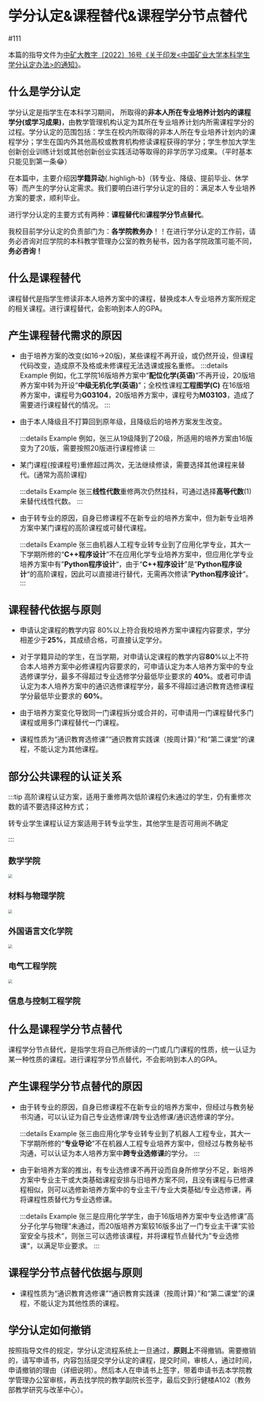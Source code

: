 
# 学分认定&课程替代&课程学分节点替代

#111

本篇的指导文件为[中矿大教字〔2022〕16号《关于印发<中国矿业大学本科学生学分认定办法>的通知》](https://cumtlive.lanzout.com/i0x3P10pgw7c)。

## 什么是学分认定

学分认定是指学生在本科学习期间， 所取得的**非本人所在专业培养计划内的课程学分(或学习成果)**，由教学管理机构认定为其所在专业培养计划内所需课程学分的过程。学分认定的范围包括：学生在校内所取得的非本人所在专业培养计划内的课程学分；学生在国内外其他高校或教育机构修读课程获得的学分；学生参加大学生创新创业训练计划或其他创新创业实践活动等取得的非学历学习成果。（平时基本只能见到第一条😂）

在本篇中，主要介绍因**学籍异动**{.highligh-b}（转专业、降级、提前毕业、休学等）而产生的学分认定需求。我们要明白进行学分认定的目的：满足本人专业培养方案的要求，顺利毕业。

进行学分认定的主要方式有两种：**课程替代**和**课程学分节点替代**。

我校目前学分认定的负责部门为：**各学院教务办**！！在进行学分认定的工作前，请务必咨询对应学院的本科教学管理办公室的教务秘书，因为各学院政策可能不同，**务必咨询！**

## 什么是课程替代

课程替代是指学生修读非本人培养方案中的课程，替换成本人专业培养方案所规定的相关课程。进行课程替代，会影响到本人的GPA。

## 产生课程替代需求的原因

- 由于培养方案的改变(如16->20版)，某些课程不再开设，或仍然开设，但课程代码改变，造成原不及格或未修课程无法选课或报名重修。
  :::details Example
  例如，化工学院16版培养方案中“**配位化学(英语)**”不再开设，20版培养方案中转为开设“**中级无机化学(英语)**”；全校性课程**工程图学(C)** 在16版培养方案中，课程号为**G03104**，20版培养方案中，课程号为**M03103**，造成了需要进行课程替代的情况。
  :::

- 由于本人降级且不打算回到原年级，且降级后的培养方案发生改变。

  :::details Example
  例如，张三从19级降到了20级，所适用的培养方案由16版变为了20版，需要按照20版进行课程修读
  :::

- 某门课程(按课程号)重修超过两次，无法继续修读，需要选择其他课程来替代。(通常为高阶课程)

  :::details Example
  张三**线性代数**重修两次仍然挂科，可通过选择**高等代数**(1)来替代线性代数。
  :::

- 由于转专业的原因，自身已修课程不在新专业的培养方案中，但为新专业培养方案中某门课程的高阶课程或可替代课程。

  :::details Example
  张三由机器人工程专业转专业到了应用化学专业，其大一下学期所修的“**C++程序设计**”不在应用化学专业培养方案中，但应用化学专业培养方案中有”**Python程序设计**“，由于“**C++程序设计**”是”**Python程序设计**“的高阶课程，因此可以直接进行替代，无需再次修读”**Python程序设计**“。
  :::

## 课程替代依据与原则

- 申请认定课程的教学内容 80%以上符合我校培养方案中课程内容要求，学分相差少于**25%**，其成绩合格，可直接认定学分。
- 对于学籍异动的学生，在当学期，对申请认定课程的教学内容**80**%以上不符合本人培养方案中必修课程内容要求的，可申请认定为本人培养方案中的专业选修课学分，最多不得超过专业选修学分最低毕业要求的 **40%**。或者可申请认定为本人培养方案中的通识选修课程学分，最多不得超过通识教育选修课程学分最低毕业要求的 **60%**。
- 由于培养方案变化导致同一门课程拆分或合并的，可申请用一门课程替代多门课程或用多门课程替代一门课程。

- 课程性质为“通识教育选修课”“通识教育实践课（按周计算）”和“第二课堂”的课程，不能认定为其他课程。

## 部分公共课程的认证关系

:::tip
高阶课程认证方案，适用于重修两次低阶课程仍未通过的学生，仍有重修次数的请不要选择这种方式；

转专业学生课程认证方案适用于转专业学生，其他学生是否可用尚不确定

:::

### 数学学院

[<img src="https://pic1.58cdn.com.cn/nowater/webim/big/n_v2f4b4eff3063d4f979554dfd0aea0d0bb.png" style="zoom:50%;" />](https://pic1.58cdn.com.cn/nowater/webim/big/n_v2f4b4eff3063d4f979554dfd0aea0d0bb.png)

### 材料与物理学院

[<img src="https://pic8.58cdn.com.cn/nowater/webim/big/n_v292b2cc15a9b7437d93797f43c262a064.png" style="zoom:50%;" />](https://pic8.58cdn.com.cn/nowater/webim/big/n_v292b2cc15a9b7437d93797f43c262a064.png)

### 外国语言文化学院

[<img src="https://pic5.58cdn.com.cn/nowater/webim/big/n_v22bf92b4c82244bb08978caa7ca6f91f0.png" style="zoom: 50%;" />](https://pic5.58cdn.com.cn/nowater/webim/big/n_v22bf92b4c82244bb08978caa7ca6f91f0.png)

### 电气工程学院

[<img src="https://pic4.58cdn.com.cn/nowater/webim/big/n_v24a85c0c87e5648e09bf5790ef7feed89.png" style="zoom:50%;" />](https://pic4.58cdn.com.cn/nowater/webim/big/n_v24a85c0c87e5648e09bf5790ef7feed89.png)

### 信息与控制工程学院



[](https://pic6.58cdn.com.cn/nowater/webim/big/n_v24d648e89113e4db7963e6a400d38000b.png)

### 

## 什么是课程学分节点替代

课程学分节点替代，是指学生将自己所修读的一门或几门课程的性质，统一认证为某一种性质的课程。进行课程学分节点替代，不会影响到本人的GPA。

## 产生课程学分节点替代的原因

- 由于转专业的原因，自身已修课程不在新专业的培养方案中，但经过与教务秘书沟通，可以认证为自己专业选修课/跨专业选修课/通识选修课的学分。

  :::details Example
  张三由应用化学专业转专业到了机器人工程专业，其大一下学期所修的“**专业导论**”不在机器人工程专业培养方案中，但经过与教务秘书沟通，可以认证为本人培养方案中**跨专业选修课**的学分。
  :::

- 由于新培养方案的推出，有专业选修课不再开设而自身所修学分不足，新培养方案中专业主干或大类基础课程安排与旧培养方案不同，且没有课程与已修课程相似，则可以选修新培养方案中的专业主干/专业大类基础/专业选修课，再将课程性质替代为专业选修课。

  :::details Example
  张三是应用化学学生，由于16版培养方案中专业选修课”高分子化学与物理“未通过，而20版培养方案较16版多出了一门专业主干课”实验室安全与技术“，则张三可以选修该课程，并将课程节点替代为”专业选修课“，以满足毕业要求。
  :::

## 课程学分节点替代依据与原则

- 课程性质为“通识教育选修课”“通识教育实践课（按周计算）”和“第二课堂”的课程，不能认定为其他性质的课程。

## 学分认定如何撤销

按照指导文件的规定，学分认定流程系统上一旦通过，**原则上**不得撤销。需要撤销的，请写申请书，内容包括提交学分认定的课程，提交时间，审核人，通过时间，申请撤销的理由（详细说明）。然后本人在申请书上签字，带着申请书去本学院教学管理办公室审核，再去找学院的教学副院长签字，最后交到行健楼A102（教务部教学研究与改革中心）。
